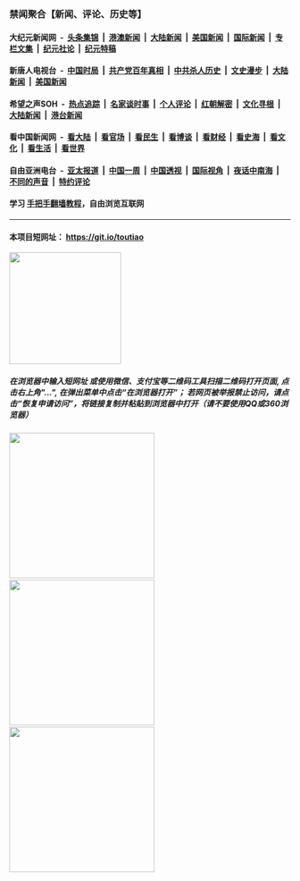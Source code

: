 ### 禁闻聚合【新闻、评论、历史等】

#### 大纪元新闻网 &nbsp;-&nbsp; [头条集锦](indexes/E头条集锦.md?t=03180802) &nbsp;|&nbsp; [港澳新闻](indexes/E港澳新闻.md?t=03180802)  &nbsp;|&nbsp; [大陆新闻](indexes/E大陆新闻.md?t=03180802) &nbsp;|&nbsp; [美国新闻](indexes/E美国新闻.md?t=03180802) &nbsp;|&nbsp; [国际新闻](indexes/E国际新闻.md?t=03180802) &nbsp;|&nbsp; [专栏文集](indexes/E专栏文集.md?t=03180802) &nbsp;|&nbsp; [纪元社论](indexes/E纪元社论.md?t=03180802) &nbsp;|&nbsp; [纪元特稿](indexes/E纪元特稿.md?t=03180802) 

#### 新唐人电视台 &nbsp;-&nbsp; [中国时局](indexes/N中国时局.md?t=03180802) &nbsp;|&nbsp; [共产党百年真相](indexes/N共产党百年真相.md?t=03180802) &nbsp;|&nbsp; [中共杀人历史](indexes/N中共杀人历史.md?t=03180802) &nbsp;|&nbsp; [文史漫步](indexes/N文史漫步.md?t=03180802) &nbsp;|&nbsp; [大陆新闻](indexes/N大陆新闻.md?t=03180802) &nbsp;|&nbsp; [美国新闻](indexes/N美国新闻.md?t=03180802)

#### 希望之声SOH &nbsp;-&nbsp; [热点追踪](indexes/H热点追踪.md?t=03180802) &nbsp;|&nbsp; [名家谈时事](indexes/H名家谈时事.md?t=03180802) &nbsp;|&nbsp; [个人评论](indexes/H个人评论.md?t=03180802)  &nbsp;|&nbsp; [红朝解密](indexes/H红朝解密.md?t=03180802) &nbsp;|&nbsp; [文化寻根](indexes/H文化寻根.md?t=03180802) &nbsp;|&nbsp; [大陆新闻](indexes/H大陆新闻.md?t=03180802) &nbsp;|&nbsp; [港台新闻](indexes/H港台新闻.md?t=03180802)

#### 看中国新闻网 &nbsp;-&nbsp; [看大陆](indexes/S看大陆.md?t=03180802) &nbsp;|&nbsp; [看官场](indexes/S看官场.md?t=03180802) &nbsp;|&nbsp; [看民生](indexes/S看民生.md?t=03180802)  &nbsp;|&nbsp; [看博谈](indexes/S看博谈.md?t=03180802) &nbsp;|&nbsp; [看财经](indexes/S看财经.md?t=03180802) &nbsp;|&nbsp; [看史海](indexes/S看史海.md?t=03180802) &nbsp;|&nbsp; [看文化](indexes/S看文化.md?t=03180802) &nbsp;|&nbsp; [看生活](indexes/S看生活.md?t=03180802) &nbsp;|&nbsp; [看世界](indexes/S看世界.md?t=03180802)

#### 自由亚洲电台 &nbsp;-&nbsp; [亚太报道](indexes/R亚太报道.md?t=03180802) &nbsp;|&nbsp; [中国一周](indexes/R中国一周.md?t=03180802) &nbsp;|&nbsp; [中国透视](indexes/R中国透视.md?t=03180802)  &nbsp;|&nbsp; [国际视角](indexes/R国际视角.md?t=03180802) &nbsp;|&nbsp; [夜话中南海](indexes/R夜话中南海.md?t=03180802) &nbsp;|&nbsp; [不同的声音](indexes/R不同的声音.md?t=03180802) &nbsp;|&nbsp; [特约评论](indexes/R特约评论.md?t=03180802)

#### 学习 [手把手翻墙教程](https://github.com/gfw-breaker/guides/wiki)，自由浏览互联网

----

#### 本项目短网址： https://git.io/toutiao
<img src="https://raw.githubusercontent.com/gfw-breaker/banned-news/master/scripts/img/qr.png" width="200px"/>  

##### 在浏览器中输入短网址 或使用微信、支付宝等二维码工具扫描二维码打开页面, 点击右上角"...", 在弹出菜单中点击“在浏览器打开”； 若网页被举报禁止访问，请点击“恢复申请访问”，将链接复制并粘贴到浏览器中打开（请不要使用QQ或360浏览器）

<img src="https://raw.githubusercontent.com/gfw-breaker/banned-news/master/scripts/img/1.png" width="260px"/> &nbsp; <img src="https://raw.githubusercontent.com/gfw-breaker/banned-news/master/scripts/img/2.png" width="260px"/> &nbsp; <img src="https://raw.githubusercontent.com/gfw-breaker/banned-news/master/scripts/img/3.png" width="260px"/>
